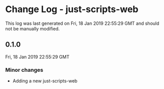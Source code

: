 # Change Log - just-scripts-web

This log was last generated on Fri, 18 Jan 2019 22:55:29 GMT and should not be manually modified.

## 0.1.0
Fri, 18 Jan 2019 22:55:29 GMT

### Minor changes

- Adding a new just-scripts-web

